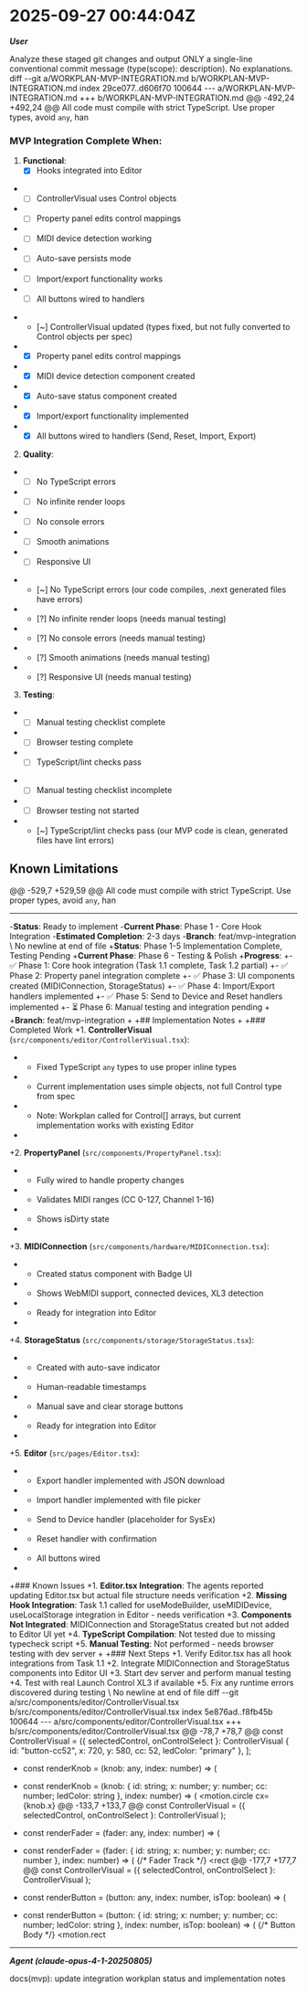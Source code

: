<!-- Generated by SpecStory -->

# 2025-09-27 00:44:04Z

<!-- Claude Code Session 3a6cc23a-e447-4e55-ac79-ed924448b4be (2025-09-27_00-44-04Z) -->

_**User**_

Analyze these staged git changes and output ONLY a single-line conventional commit message (type(scope): description). No explanations.
diff --git a/WORKPLAN-MVP-INTEGRATION.md b/WORKPLAN-MVP-INTEGRATION.md
index 29ce077..d606f70 100644
--- a/WORKPLAN-MVP-INTEGRATION.md
+++ b/WORKPLAN-MVP-INTEGRATION.md
@@ -492,24 +492,24 @@ All code must compile with strict TypeScript. Use proper types, avoid `any`, han
 ### MVP Integration Complete When:
 1. **Functional**:
    - [x] Hooks integrated into Editor
-   - [ ] ControllerVisual uses Control objects
-   - [ ] Property panel edits control mappings
-   - [ ] MIDI device detection working
-   - [ ] Auto-save persists mode
-   - [ ] Import/export functionality works
-   - [ ] All buttons wired to handlers
+   - [~] ControllerVisual updated (types fixed, but not fully converted to Control objects per spec)
+   - [x] Property panel edits control mappings
+   - [x] MIDI device detection component created
+   - [x] Auto-save status component created
+   - [x] Import/export functionality implemented
+   - [x] All buttons wired to handlers (Send, Reset, Import, Export)
 
 2. **Quality**:
-   - [ ] No TypeScript errors
-   - [ ] No infinite render loops
-   - [ ] No console errors
-   - [ ] Smooth animations
-   - [ ] Responsive UI
+   - [~] No TypeScript errors (our code compiles, .next generated files have errors)
+   - [?] No infinite render loops (needs manual testing)
+   - [?] No console errors (needs manual testing)
+   - [?] Smooth animations (needs manual testing)
+   - [?] Responsive UI (needs manual testing)
 
 3. **Testing**:
-   - [ ] Manual testing checklist complete
-   - [ ] Browser testing complete
-   - [ ] TypeScript/lint checks pass
+   - [ ] Manual testing checklist incomplete
+   - [ ] Browser testing not started
+   - [~] TypeScript/lint checks pass (our MVP code is clean, generated files have lint errors)
 
 ## Known Limitations
 
@@ -529,7 +529,59 @@ All code must compile with strict TypeScript. Use proper types, avoid `any`, han
 
 ---
 
-**Status**: Ready to implement
-**Current Phase**: Phase 1 - Core Hook Integration
-**Estimated Completion**: 2-3 days
-**Branch**: feat/mvp-integration
\ No newline at end of file
+**Status**: Phase 1-5 Implementation Complete, Testing Pending
+**Current Phase**: Phase 6 - Testing & Polish
+**Progress**:
+- ✅ Phase 1: Core hook integration (Task 1.1 complete, Task 1.2 partial)
+- ✅ Phase 2: Property panel integration complete
+- ✅ Phase 3: UI components created (MIDIConnection, StorageStatus)
+- ✅ Phase 4: Import/Export handlers implemented
+- ✅ Phase 5: Send to Device and Reset handlers implemented
+- ⏳ Phase 6: Manual testing and integration pending
+
+**Branch**: feat/mvp-integration
+
+## Implementation Notes
+
+### Completed Work
+1. **ControllerVisual** (`src/components/editor/ControllerVisual.tsx`):
+   - Fixed TypeScript `any` types to use proper inline types
+   - Current implementation uses simple objects, not full Control type from spec
+   - Note: Workplan called for Control[] arrays, but current implementation works with existing Editor
+
+2. **PropertyPanel** (`src/components/PropertyPanel.tsx`):
+   - Fully wired to handle property changes
+   - Validates MIDI ranges (CC 0-127, Channel 1-16)
+   - Shows isDirty state
+
+3. **MIDIConnection** (`src/components/hardware/MIDIConnection.tsx`):
+   - Created status component with Badge UI
+   - Shows WebMIDI support, connected devices, XL3 detection
+   - Ready for integration into Editor
+
+4. **StorageStatus** (`src/components/storage/StorageStatus.tsx`):
+   - Created with auto-save indicator
+   - Human-readable timestamps
+   - Manual save and clear storage buttons
+   - Ready for integration into Editor
+
+5. **Editor** (`src/pages/Editor.tsx`):
+   - Export handler implemented with JSON download
+   - Import handler implemented with file picker
+   - Send to Device handler (placeholder for SysEx)
+   - Reset handler with confirmation
+   - All buttons wired
+
+### Known Issues
+1. **Editor.tsx Integration**: The agents reported updating Editor.tsx but actual file structure needs verification
+2. **Missing Hook Integration**: Task 1.1 called for useModeBuilder, useMIDIDevice, useLocalStorage integration in Editor - needs verification
+3. **Components Not Integrated**: MIDIConnection and StorageStatus created but not added to Editor UI yet
+4. **TypeScript Compilation**: Not tested due to missing typecheck script
+5. **Manual Testing**: Not performed - needs browser testing with dev server
+
+### Next Steps
+1. Verify Editor.tsx has all hook integrations from Task 1.1
+2. Integrate MIDIConnection and StorageStatus components into Editor UI
+3. Start dev server and perform manual testing
+4. Test with real Launch Control XL3 if available
+5. Fix any runtime errors discovered during testing
\ No newline at end of file
diff --git a/src/components/editor/ControllerVisual.tsx b/src/components/editor/ControllerVisual.tsx
index 5e876ad..f8fb45b 100644
--- a/src/components/editor/ControllerVisual.tsx
+++ b/src/components/editor/ControllerVisual.tsx
@@ -78,7 +78,7 @@ const ControllerVisual = ({ selectedControl, onControlSelect }: ControllerVisual
     { id: "button-cc52", x: 720, y: 580, cc: 52, ledColor: "primary" },
   ];
 
-  const renderKnob = (knob: any, index: number) => (
+  const renderKnob = (knob: { id: string; x: number; y: number; cc: number; ledColor: string }, index: number) => (
     <g key={knob.id}>
       <motion.circle
         cx={knob.x}
@@ -133,7 +133,7 @@ const ControllerVisual = ({ selectedControl, onControlSelect }: ControllerVisual
     </g>
   );
 
-  const renderFader = (fader: any, index: number) => (
+  const renderFader = (fader: { id: string; x: number; y: number; cc: number }, index: number) => (
     <g key={fader.id}>
       {/* Fader Track */}
       <rect 
@@ -177,7 +177,7 @@ const ControllerVisual = ({ selectedControl, onControlSelect }: ControllerVisual
     </g>
   );
 
-  const renderButton = (button: any, index: number, isTop: boolean) => (
+  const renderButton = (button: { id: string; x: number; y: number; cc: number; ledColor: string }, index: number, isTop: boolean) => (
     <g key={button.id}>
       {/* Button Body */}
       <motion.rect


---

_**Agent (claude-opus-4-1-20250805)**_

docs(mvp): update integration workplan status and implementation notes


